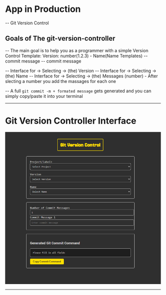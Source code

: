 # App in Production

-- Git Version Control

## Goals of The git-version-controller

-- The main goal is to help you as a programmer with a simple Version Control Template:
Version: number(1.2.3) - Name(Name Templates)
-- commit message
-- commit message

-- Interface for -> Selecting -> (the) Version
-- Interface for -> Selecting -> (the) Name
-- Interface for -> Selecting -> (the) Messages (number) - After slecting a number you add the massages for each one

-- A full `git commit -m + formated message` gets generated and you can simply copy/paste it into your terminal

---

# Git Version Controller Interface

![Git Version Controller Interface](./images/v0.1.0.png)

---
